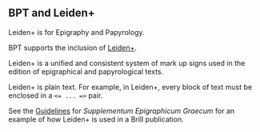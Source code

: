 ## BPT and Leiden+ 


Leiden+ is for Epigraphy and Papyrology.

BPT supports the inclusion of [Leiden+](http://papyri.info/docs/leiden_plus).

Leiden+ is a unified and consistent system of mark up signs used in the edition of epigraphical and papyrological texts.

Leiden+ is plain text. For example, in Leiden+, every block of text must be enclosed in a `<= ... =>` pair.

See the [Guidelines](https://brillpublishers.gitlab.io/documentation-seg) for _Supplementum Epigraphicum Graecum_ for an example of how Leiden+ is used in a Brill publication.